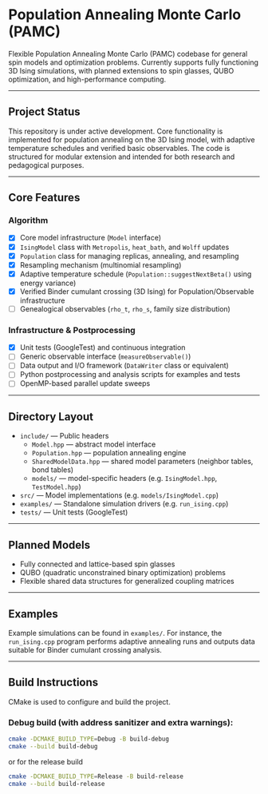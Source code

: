 # Population Annealing Monte Carlo (PAMC)

Flexible Population Annealing Monte Carlo (PAMC) codebase for general spin models and optimization problems. Currently supports fully functioning 3D Ising simulations, with planned extensions to spin glasses, QUBO optimization, and high-performance computing.

---

## Project Status

This repository is under active development. Core functionality is implemented for population annealing on the 3D Ising model, with adaptive temperature schedules and verified basic observables. The code is structured for modular extension and intended for both research and pedagogical purposes.

---

## Core Features

### Algorithm

- [x] Core model infrastructure (`Model` interface)
- [x] `IsingModel` class with `Metropolis`, `heat_bath`, and `Wolff` updates
- [x] `Population` class for managing replicas, annealing, and resampling
- [x] Resampling mechanism (multinomial resampling)
- [x] Adaptive temperature schedule (`Population::suggestNextBeta()` using energy variance)
- [x] Verified Binder cumulant crossing (3D Ising) for Population/Observable infrastructure
- [ ] Genealogical observables (`rho_t`, `rho_s`, family size distribution)

### Infrastructure & Postprocessing

- [x] Unit tests (GoogleTest) and continuous integration
- [ ] Generic observable interface (`measureObservable()`)
- [ ] Data output and I/O framework (`DataWriter` class or equivalent)
- [ ] Python postprocessing and analysis scripts for examples and tests
- [ ] OpenMP-based parallel update sweeps

---

## Directory Layout

- `include/` — Public headers
  - `Model.hpp` — abstract model interface
  - `Population.hpp` — population annealing engine
  - `SharedModelData.hpp` — shared model parameters (neighbor tables, bond tables)
  - `models/` — model-specific headers (e.g. `IsingModel.hpp`, `TestModel.hpp`)
- `src/` — Model implementations (e.g. `models/IsingModel.cpp`)
- `examples/` — Standalone simulation drivers (e.g. `run_ising.cpp`)
- `tests/` — Unit tests (GoogleTest)

---

## Planned Models

- Fully connected and lattice-based spin glasses
- QUBO (quadratic unconstrained binary optimization) problems
- Flexible shared data structures for generalized coupling matrices

---

## Examples

Example simulations can be found in `examples/`. For instance, the `run_ising.cpp` program performs adaptive annealing runs and outputs data suitable for Binder cumulant crossing analysis.

---

## Build Instructions

CMake is used to configure and build the project.

### Debug build (with address sanitizer and extra warnings):

```bash
cmake -DCMAKE_BUILD_TYPE=Debug -B build-debug
cmake --build build-debug
```

or for the release build

```bash
cmake -DCMAKE_BUILD_TYPE=Release -B build-release
cmake --build build-release
```

